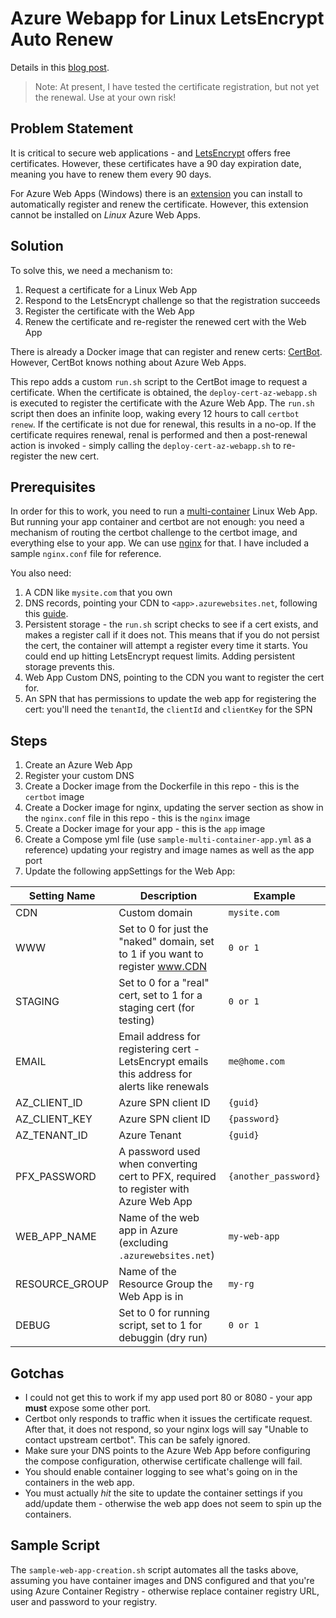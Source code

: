 # Azure Webapp for Linux LetsEncrypt Auto Renew

Details in this [blog post](https://colinsalmcorner.com/letsencrypt-auto-renewal-for-azure-web-apps-for-linux/).

> Note: At present, I have tested the certificate registration, but not yet the renewal. Use at your own risk!

## Problem Statement
It is critical to secure web applications - and [LetsEncrypt](https://letsencrypt.org/) offers free certificates. However, these certificates have a 90 day expiration date, meaning you have to renew them every 90 days.

For Azure Web Apps (Windows) there is an [extension](https://github.com/sjkp/letsencrypt-siteextension) you can install to automatically register and renew the certificate. However, this extension cannot be installed on _Linux_ Azure Web Apps.

## Solution
To solve this, we need a mechanism to:

1. Request a certificate for a Linux Web App
1. Respond to the LetsEncrypt challenge so that the registration succeeds
1. Register the certificate with the Web App
1. Renew the certificate and re-register the renewed cert with the Web App

There is already a Docker image that can register and renew certs: [CertBot](https://github.com/certbot-docker/certbot-docker). However, CertBot knows nothing about Azure Web Apps.

This repo adds a custom `run.sh` script to the CertBot image to request a certificate. When the certificate is obtained, the `deploy-cert-az-webapp.sh` is executed to register the certificate with the Azure Web App. The `run.sh` script then does an infinite loop, waking every 12 hours to call `certbot renew`. If the certificate is not due for renewal, this results in a no-op. If the certificate requires renewal, renal is performed and then a post-renewal action is invoked - simply calling the `deploy-cert-az-webapp.sh` to re-register the new cert.

## Prerequisites
In order for this to work, you need to run a [multi-container](https://docs.microsoft.com/en-us/azure/app-service/containers/tutorial-multi-container-app) Linux Web App. But running your app container and certbot are not enough: you need a mechanism of routing the certbot challenge to the certbot image, and everything else to your app. We can use [nginx](https://hub.docker.com/_/nginx) for that. I have included a sample `nginx.conf` file for reference.

You also need:
1. A CDN like `mysite.com` that you own
1. DNS records, pointing your CDN to `<app>.azurewebsites.net`, following this [guide](https://docs.microsoft.com/en-us/azure/app-service/app-service-web-tutorial-custom-domain).
1. Persistent storage - the `run.sh` script checks to see if a cert exists, and makes a register call if it does not. This means that if you do not persist the cert, the container will attempt a register every time it starts. You could end up hitting LetsEncrypt request limits. Adding persistent storage prevents this.
1. Web App Custom DNS, pointing to the CDN you want to register the cert for.
1. An SPN that has permissions to update the web app for registering the cert: you'll need the `tenantId`, the `clientId` and `clientKey` for the SPN

## Steps
1. Create an Azure Web App
1. Register your custom DNS
1. Create a Docker image from the Dockerfile in this repo - this is the `certbot` image
1. Create a Docker image for nginx, updating the server section as show in the `nginx.conf` file in this repo - this is the `nginx` image
1. Create a Docker image for your app - this is the `app` image
1. Create a Compose yml file (use `sample-multi-container-app.yml` as a reference) updating your registry and image names as well as the app port
1. Update the following appSettings for the Web App:

Setting Name|Description|Example
---|---|---
CDN|Custom domain|`mysite.com`
WWW|Set to 0 for just the "naked" domain, set to 1 if you want to register www.CDN|`0 or 1` 
STAGING|Set to 0 for a "real" cert, set to 1 for a staging cert (for testing)|`0 or 1` 
EMAIL|Email address for registering cert - LetsEncrypt emails this address for alerts like renewals|`me@home.com`
AZ_CLIENT_ID|Azure SPN client ID|`{guid}`
AZ_CLIENT_KEY|Azure SPN client ID|`{password}`
AZ_TENANT_ID|Azure Tenant|`{guid}`
PFX_PASSWORD|A password used when converting cert to PFX, required to register with Azure Web App|`{another_password}`
WEB_APP_NAME|Name of the web app in Azure (excluding `.azurewebsites.net`)|`my-web-app`
RESOURCE_GROUP|Name of the Resource Group the Web App is in|`my-rg`
DEBUG|Set to 0 for running script, set to 1 for debuggin (dry run)|`0 or 1`

## Gotchas
- I could not get this to work if my app used port 80 or 8080 - your app **must** expose some other port.
- Certbot only responds to traffic when it issues the certificate request. After that, it does not respond, so your nginx logs will say "Unable to contact upstream certbot". This can be safely ignored.
- Make sure your DNS points to the Azure Web App before configuring the compose configuration, otherwise certificate challenge will fail.
- You should enable container logging to see what's going on in the containers in the web app.
- You must actually _hit_ the site to update the container settings if you add/update them - otherwise the web app does not seem to spin up the containers.

## Sample Script
The `sample-web-app-creation.sh` script automates all the tasks above, assuming you have container images and DNS configured and that you're using Azure Container Registry - otherwise replace container registry URL, user and password to your registry.
